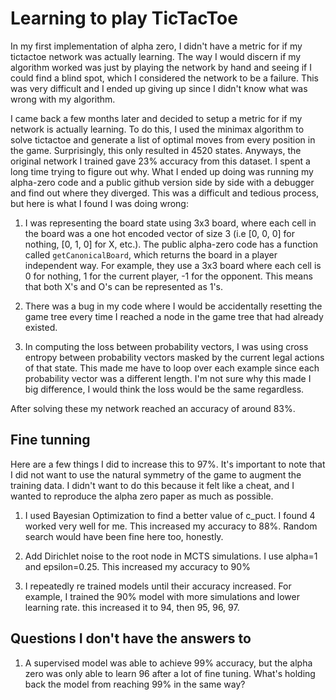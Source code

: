 # Learning to play TicTacToe

In my first implementation of alpha zero, I didn't have a metric for if my tictactoe network was actually learning. The way I would discern if my algorithm worked was just by playing the network by hand and seeing if I could find a blind spot, which I considered the network to be a failure. This was very difficult and I ended up giving up since I didn't know what was wrong with my algorithm.

I came back a few months later and decided to setup a metric for if my network is actually learning. To do this, I used the minimax algorithm to solve tictactoe and generate a list of optimal moves from every position in the game. Surprisingly, this only resulted in 4520 states. Anyways, the original network I trained gave 23% accuracy from this dataset. I spent a long time trying to figure out why. What I ended up doing was running my alpha-zero code and a public github version side by side with a debugger and find out where they diverged. This was a difficult and tedious process, but here is what I found I was doing wrong:

1. I was representing the board state using 3x3 board, where each cell in the board was a one hot encoded vector of size 3 (i.e [0, 0, 0] for nothing, [0, 1, 0] for X, etc.). The public alpha-zero code has a function called `getCanonicalBoard`, which returns the board in a player independent way. For example, they use a 3x3 board where each cell is 0 for nothing, 1 for the current player, -1 for the opponent. This means that both X's and O's can be represented as 1's. 

2. There was a bug in my code where I would be accidentally resetting the game tree every time I reached a node in the game tree that had already existed. 

3. In computing the loss between probability vectors, I was using cross entropy between probability vectors masked by the current legal actions of that state. This made me have to loop over each example since each probability vector was a different length. I'm not sure why this made I big difference, I would think the loss would be the same regardless.

After solving these my network reached an accuracy of around 83%. 

## Fine tunning

Here are a few things I did to increase this to 97%. It's important to note that I did not want to use the natural symmetry of the game to augment the training data. I didn't want to do this because it felt like a cheat, and I wanted to reproduce the alpha zero paper as much as possible.

1. I used Bayesian Optimization to find a better value of c_puct. I found 4 worked very well for me. This increased my accuracy to 88%. Random search would have been fine here too, honestly.
   
2. Add Dirichlet noise to the root node in MCTS simulations. I use alpha=1 and epsilon=0.25. This increased my accuracy to 90%

3. I repeatedly re trained models until their accuracy increased. For example, I trained the 90% model with more simulations and lower learning rate. this increased it to 94, then 95, 96, 97. 

## Questions I don't have the answers to

1. A supervised model was able to achieve 99% accuracy, but the alpha zero was only able to learn 96 after a lot of fine tuning. What's holding back the model from reaching 99% in the same way?
